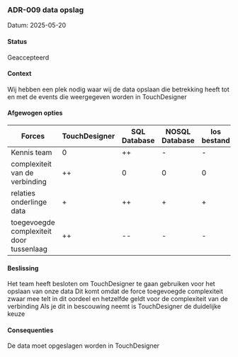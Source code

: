 ### ADR-009 data opslag

Datum: 2025-05-20

#### Status

Geaccepteerd

#### Context

Wij hebben een plek nodig waar wij de data opslaan die betrekking heeft tot en met de events die weergegeven worden in
TouchDesigner

#### Afgewogen opties

| Forces                                   | TouchDesigner | SQL Database | NOSQL Database  | los bestand |
|------------------------------------------|---------------|--------------|-----------------|-------------|
| Kennis team                              | 0             | ++           | -               | -           | 
| complexiteit van de verbinding           | ++            | 0            | 0               | 0           |
| relaties onderlinge data                 | +             | ++           | +               | +           |
| toegevoegde complexiteit door tussenlaag | ++            | --           | -               | -           |

#### Beslissing

Het team heeft besloten om TouchDesigner te gaan gebruiken voor het opslaan van onze data
Dit komt omdat de force toegevoegde complexiteit zwaar mee telt in dit oordeel en hetzelfde geldt voor de complexiteit van de verbinding
Als je dit in bescouwing neemt is TouchDesigner de duidelijke keuze

#### Consequenties

De data moet opgeslagen worden in TouchDesigner
